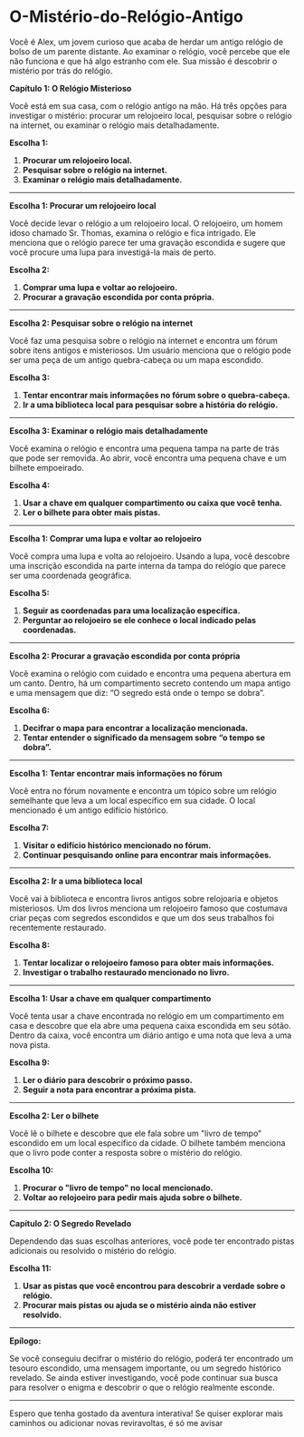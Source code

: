 # O-Mistério-do-Relógio-Antigo

Você é Alex, um jovem curioso que acaba de herdar um antigo relógio de bolso de um parente distante. Ao examinar o relógio, você percebe que ele não funciona e que há algo estranho com ele. Sua missão é descobrir o mistério por trás do relógio.

**Capítulo 1: O Relógio Misterioso**

Você está em sua casa, com o relógio antigo na mão. Há três opções para investigar o mistério: procurar um relojoeiro local, pesquisar sobre o relógio na internet, ou examinar o relógio mais detalhadamente.

**Escolha 1:**
1. **Procurar um relojoeiro local.**
2. **Pesquisar sobre o relógio na internet.**
3. **Examinar o relógio mais detalhadamente.**

---

**Escolha 1: Procurar um relojoeiro local**

Você decide levar o relógio a um relojoeiro local. O relojoeiro, um homem idoso chamado Sr. Thomas, examina o relógio e fica intrigado. Ele menciona que o relógio parece ter uma gravação escondida e sugere que você procure uma lupa para investigá-la mais de perto.

**Escolha 2:**
1. **Comprar uma lupa e voltar ao relojoeiro.**
2. **Procurar a gravação escondida por conta própria.**

---

**Escolha 2: Pesquisar sobre o relógio na internet**

Você faz uma pesquisa sobre o relógio na internet e encontra um fórum sobre itens antigos e misteriosos. Um usuário menciona que o relógio pode ser uma peça de um antigo quebra-cabeça ou um mapa escondido. 

**Escolha 3:**
1. **Tentar encontrar mais informações no fórum sobre o quebra-cabeça.**
2. **Ir a uma biblioteca local para pesquisar sobre a história do relógio.**

---

**Escolha 3: Examinar o relógio mais detalhadamente**

Você examina o relógio e encontra uma pequena tampa na parte de trás que pode ser removida. Ao abrir, você encontra uma pequena chave e um bilhete empoeirado.

**Escolha 4:**
1. **Usar a chave em qualquer compartimento ou caixa que você tenha.**
2. **Ler o bilhete para obter mais pistas.**

---

**Escolha 1: Comprar uma lupa e voltar ao relojoeiro**

Você compra uma lupa e volta ao relojoeiro. Usando a lupa, você descobre uma inscrição escondida na parte interna da tampa do relógio que parece ser uma coordenada geográfica.

**Escolha 5:**
1. **Seguir as coordenadas para uma localização específica.**
2. **Perguntar ao relojoeiro se ele conhece o local indicado pelas coordenadas.**

---

**Escolha 2: Procurar a gravação escondida por conta própria**

Você examina o relógio com cuidado e encontra uma pequena abertura em um canto. Dentro, há um compartimento secreto contendo um mapa antigo e uma mensagem que diz: “O segredo está onde o tempo se dobra”.

**Escolha 6:**
1. **Decifrar o mapa para encontrar a localização mencionada.**
2. **Tentar entender o significado da mensagem sobre “o tempo se dobra”.**

---

**Escolha 1: Tentar encontrar mais informações no fórum**

Você entra no fórum novamente e encontra um tópico sobre um relógio semelhante que leva a um local específico em sua cidade. O local mencionado é um antigo edifício histórico.

**Escolha 7:**
1. **Visitar o edifício histórico mencionado no fórum.**
2. **Continuar pesquisando online para encontrar mais informações.**

---

**Escolha 2: Ir a uma biblioteca local**

Você vai à biblioteca e encontra livros antigos sobre relojoaria e objetos misteriosos. Um dos livros menciona um relojoeiro famoso que costumava criar peças com segredos escondidos e que um dos seus trabalhos foi recentemente restaurado.

**Escolha 8:**
1. **Tentar localizar o relojoeiro famoso para obter mais informações.**
2. **Investigar o trabalho restaurado mencionado no livro.**

---

**Escolha 1: Usar a chave em qualquer compartimento**

Você tenta usar a chave encontrada no relógio em um compartimento em casa e descobre que ela abre uma pequena caixa escondida em seu sótão. Dentro da caixa, você encontra um diário antigo e uma nota que leva a uma nova pista.

**Escolha 9:**
1. **Ler o diário para descobrir o próximo passo.**
2. **Seguir a nota para encontrar a próxima pista.**

---

**Escolha 2: Ler o bilhete**

Você lê o bilhete e descobre que ele fala sobre um "livro de tempo" escondido em um local específico da cidade. O bilhete também menciona que o livro pode conter a resposta sobre o mistério do relógio.

**Escolha 10:**
1. **Procurar o "livro de tempo" no local mencionado.**
2. **Voltar ao relojoeiro para pedir mais ajuda sobre o bilhete.**

---

**Capítulo 2: O Segredo Revelado**

Dependendo das suas escolhas anteriores, você pode ter encontrado pistas adicionais ou resolvido o mistério do relógio.

**Escolha 11:**
1. **Usar as pistas que você encontrou para descobrir a verdade sobre o relógio.**
2. **Procurar mais pistas ou ajuda se o mistério ainda não estiver resolvido.**

---

**Epílogo:**

Se você conseguiu decifrar o mistério do relógio, poderá ter encontrado um tesouro escondido, uma mensagem importante, ou um segredo histórico revelado. Se ainda estiver investigando, você pode continuar sua busca para resolver o enigma e descobrir o que o relógio realmente esconde.

---

Espero que tenha gostado da aventura interativa! Se quiser explorar mais caminhos ou adicionar novas reviravoltas, é só me avisar
